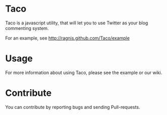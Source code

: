 Taco
====
Taco is a javascript utility, that will let you to use
Twitter as your blog commenting system.

For an example, see http://ragnis.github.com/Taco/example

Usage
=====
For more information about using Taco, please see the example
or our wiki.

Contribute
==========
You can contribute by reporting bugs and sending Pull-requests.


